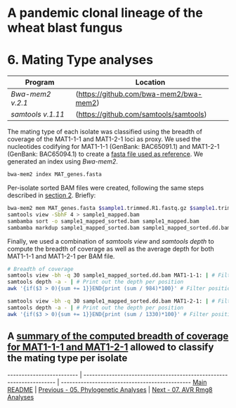 # A pandemic clonal lineage of the wheat blast fungus
# 6. Mating Type analyses

Program                         | Location
------------------------------- | --------------------------------------
*Bwa-mem2 v.2.1*                | (https://github.com/bwa-mem2/bwa-mem2)
*samtools v.1.11*               | (https://github.com/samtools/samtools)

The mating type of each isolate was classified using the breadth of coverage of the MAT1-1-1 and MAT1-2-1 loci as proxy.
We used the nucleotides codifying for MAT1-1-1 (GenBank: BAC65091.1) and MAT1-2-1 (GenBank: BAC65094.1) to create a [fasta file used as reference](/data/06_Mating_Type/MAT_genes.fasta). We generated an index using  *Bwa-mem2*.

```bash
bwa-mem2 index MAT_genes.fasta
```
Per-isolate sorted BAM files were created, following the same steps described in [section 2](/02_Preprocessing_and_Variant_Calling.md). Briefly:
```bash
bwa-mem2 mem MAT_genes.fasta $sample1.trimmed.R1.fastq.gz $sample1.trimmed.R2.fastq.gz > sample1.sam
samtools view -SbhF 4 > sample1_mapped.bam
sambamba sort -o sample1_mapped_sorted.bam sample1_mapped.bam
sambamba markdup sample1_mapped_sorted.bam sample1_mapped_sorted.dd.bam
```

Finally, we used a combination of *samtools view* and  *samtools depth* to compute the breadth of coverage as well as the average depth for both MAT1-1-1 and MAT1-2-1 per BAM file.
```bash
# Breadth of coverage
samtools view -bh -q 30 sample1_mapped_sorted.dd.bam MAT1-1-1: | # Filter all reads mapped to MAT1-1-1 with Mapping Quality > 30
samtools depth -a - | # Print out the depth per position
awk '{if($3 > 0){sum += 1}}END{print (sum / 984)*100}' # Filter positions covered at least with 1X and divide the count over 984 (length of MAT1-1-1)

samtools view -bh -q 30 sample1_mapped_sorted.dd.bam MAT1-2-1: | # Filter all reads mapped to MAT1-2-1 with Mapping Quality > 30
samtools depth -a - | # Print out the depth per position
awk '{if($3 > 0){sum += 1}}END{print (sum / 1330)*100}' # Filter positions covered at least with 1X and divide the count over 1330 (length of MAT1-2-1)

```
A [summary of the computed breadth of coverage for MAT1-1-1 and MAT1-2-1](/data/06_Mating_Type/breadth_coverage_MAT.txt) allowed to classify the mating type per isolate
---
------------------------- | -------------------------------------------------------------------- | ----------------------------------------------
[Main README](/README.md) | [Previous - 05. Phylogenetic Analyses](/05_Phylogenetic_Analyses.md) | [Next - 07. AVR Rmg8 Analyses](/07_AVR_Rmg8.md)
